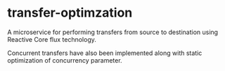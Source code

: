 # transfer-optimzation

A microservice for performing transfers from source to destination using Reactive Core flux technology.

Concurrent transfers have also been implemented along with static optimization of concurrency parameter.
